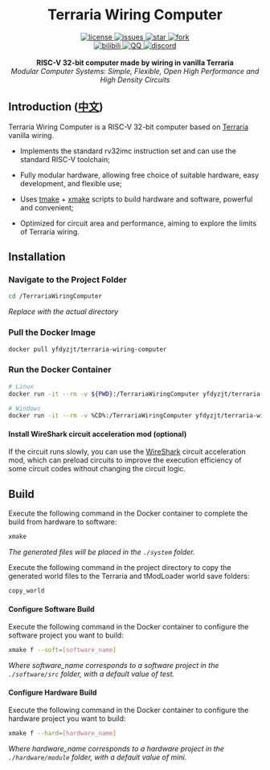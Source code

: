<div align="center">
  <h1>Terraria Wiring Computer</h1>

  <div>
    <a href="https://github.com/yfdyzjt/TerrariaWiringComputer/blob/master/LICENSE">
    <img src="https://img.shields.io/github/license/yfdyzjt/TerrariaWiringComputer" alt="license" />
    </a>
    <a href="https://github.com/yfdyzjt/TerrariaWiringComputer/issues">
    <img src="https://img.shields.io/github/issues/yfdyzjt/TerrariaWiringComputer" alt="issues" />
    </a>
    <a href="https://github.com/yfdyzjt/TerrariaWiringComputer">
    <img src="https://img.shields.io/github/stars/yfdyzjt/TerrariaWiringComputer?style=flat" alt="star" />
    </a>
    <a href="https://github.com/yfdyzjt/TerrariaWiringComputer/pulls">
    <img src="https://img.shields.io/github/forks/yfdyzjt/TerrariaWiringComputer?style=flat" alt="fork" />
    </a>
  </div>

  <div>
    <a href="https://space.bilibili.com/22871583">
    <img src="https://img.shields.io/badge/video-bilibili-00a2d8.svg" alt="bilibili" />
    </a>
    <a href="https://qm.qq.com/q/ZXDnybyQcE">
    <img src="https://img.shields.io/badge/chat-QQ-e91f1f.svg" alt="QQ" />
    </a>
    <a href="https://discord.gg/s6xbNqrUY2">
    <img src="https://img.shields.io/badge/chat-discord-5865f2.svg" alt="discord" />
    </a>
  </div>
  
  <br/>
  <b>RISC-V 32-bit computer made by wiring in vanilla Terraria</b><br/>
  <i>Modular Computer Systems: Simple, Flexible, Open High Performance and High Density Circuits</i><br/>
</div>

## Introduction ([中文](/README_zh.md))

Terraria Wiring Computer is a RISC-V 32-bit computer based on [Terraria](https://store.steampowered.com/app/105600 "Terraria") vanilla wiring.

- Implements the standard rv32imc instruction set and can use the standard RISC-V toolchain;

- Fully modular hardware, allowing free choice of suitable hardware, easy development, and flexible use;

- Uses [tmake](https://github.com/yfdyzjt/TMake "tmake") + [xmake](https://github.com/xmake-io/xmake "xmake") scripts to build hardware and software, powerful and convenient;

- Optimized for circuit area and performance, aiming to explore the limits of Terraria wiring.

## Installation

### Navigate to the Project Folder

```bash
cd /TerrariaWiringComputer
```

*Replace with the actual directory*

### Pull the Docker Image

```bash
docker pull yfdyzjt/terraria-wiring-computer
```

### Run the Docker Container

```bash
# Linux
docker run -it --rm -v ${PWD}:/TerrariaWiringComputer yfdyzjt/terraria-wiring-computer

# Windows
docker run -it --rm -v %CD%:/TerrariaWiringComputer yfdyzjt/terraria-wiring-computer
```

#### Install WireShark circuit acceleration mod (optional)

If the circuit runs slowly, you can use the [WireShark](https://github.com/cc004/wireshark "WireShark") circuit acceleration mod, which can preload circuits to improve the execution efficiency of some circuit codes without changing the circuit logic.

## Build

Execute the following command in the Docker container to complete the build from hardware to software:

```bash
xmake
```

*The generated files will be placed in the `./system` folder.*

Execute the following command in the project directory to copy the generated world files to the Terraria and tModLoader world save folders:

```bash
copy_world
```

#### Configure Software Build

Execute the following command in the Docker container to configure the software project you want to build:

```bash
xmake f --soft=[software_name]
```

*Where software_name corresponds to a software project in the `./software/src` folder, with a default value of test.*

#### Configure Hardware Build

Execute the following command in the Docker container to configure the hardware project you want to build:

```bash
xmake f --hard=[hardware_name]
```

*Where hardware_name corresponds to a hardware project in the `./hardware/module` folder, with a default value of mini.*